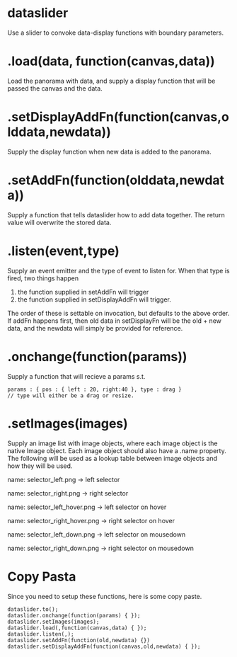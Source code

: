 dataslider
==========

Use a slider to convoke data-display functions with boundary parameters.


.load(data, function(canvas,data)) 
==================================

Load the panorama with data, and supply a display function
that will be passed the canvas and the data. 

.setDisplayAddFn(function(canvas,olddata,newdata))
==================================================

Supply the display function when new data is added to the
panorama.

.setAddFn(function(olddata,newdata))
====================================

Supply a function that tells dataslider how to add data
together. The return value will overwrite the stored data.

.listen(event,type)
===================

Supply an event emitter and the type of event to listen for. When
that type is fired, two things happen

1. the function supplied in setAddFn will trigger
2. the function supplied in setDisplayAddFn will trigger.

The order of these is settable on invocation, but defaults
to the above order. If addFn happens first, then old data in setDisplayFn will be the old + new data, and the newdata will simply
be provided for reference.

.onchange(function(params))
===========================

Supply a function that will recieve a params s.t.

    params : { pos : { left : 20, right:40 }, type : drag }
    // type will either be a drag or resize.

.setImages(images)
==================
Supply an image list with image objects, where each image object
is the native Image object. Each image object should also
have a .name property. The following will be used as a lookup
table between image objects and how they will be used.

name: selector_left.png  -> left selector

name: selector_right.png  -> right selector

name: selector_left_hover.png  -> left selector on hover

name: selector_right_hover.png  -> right selector on hover

name: selector_left_down.png  -> left selector on mousedown

name: selector_right_down.png  -> right selector on mousedown


Copy Pasta
==========

Since you need to setup these functions, here is some copy paste.

    dataslider.to();
    dataslider.onchange(function(params) { });
    dataslider.setImages(images);
    dataslider.load(,function(canvas,data) { });
    dataslider.listen(,);    
    dataslider.setAddFn(function(old,newdata) {})
    dataslider.setDisplayAddFn(function(canvas,old,newdata) { });
